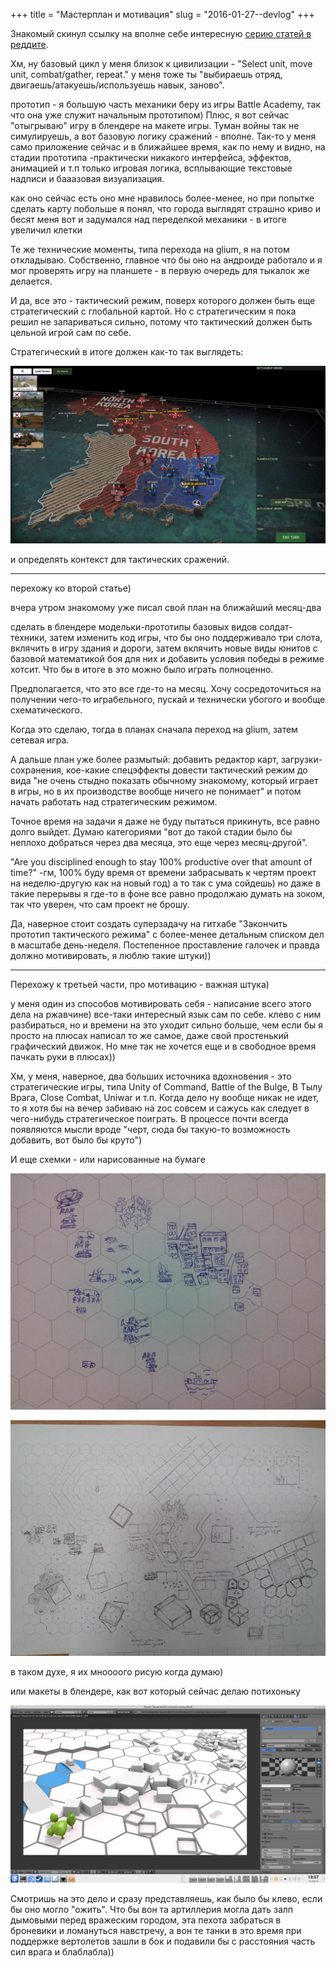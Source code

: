 +++
title = "Мастерплан и мотивация"
slug = "2016-01-27--devlog"
+++

Знакомый скинул ссылку на вполне себе интересную
[серию статей в реддите](https://www.reddit.com/r/gamedev/comments/426148).

Хм, ну базовый цикл у меня близок к цивилизации - "Select unit, move
unit, combat/gather, repeat." у меня тоже ты "выбираешь отряд,
двигаешь/атакуешь/используешь навык, заново".

прототип - я большую часть механики беру из игры Battle Academy, так что
она уже служит начальным прототипом) Плюс, я вот сейчас "отыгрываю" игру
в блендере на макете игры. Туман войны так не симулируешь, а вот базовую
логику сражений - вполне. Так-то у меня само приложение сейчас и в
ближайшее время, как по нему и видно, на стадии прототипа -практически
никакого интерфейса, эффектов, анимацией и т.п только игровая логика,
всплывающие текстовые надписи и бааазовая визуализация.

как оно сейчас есть оно мне нравилось более-менее, но при попытке
сделать карту побольше я понял, что города выглядят страшно криво и
бесят меня вот и задумался над переделкой механики - в итоге увеличил
клетки

Те же технические моменты, типа перехода на glium, я на потом
откладываю. Собственно, главное что бы оно на андроиде работало и я мог
проверять игру на планшете - в первую очередь для тыкалок же делается.

И да, все это - тактический режим, поверх которого должен быть еще
стратегический с глобальной картой. Но с стратегическим я пока решил не
запариваться сильно, потому что тактический должен быть цельной игрой
сам по себе.

Стратегический в итоге должен как-то так выглядеть:

![Образец для стратегического режима](wargame-strategic-mode-example.jpg)

и определять контекст для тактических сражений.

------------------------------------------------------------------------

перехожу ко второй статье)

вчера утром знакомому уже писал свой план на ближайший месяц-два

сделать в блендере модельки-прототипы базовых видов солдат-техники,
затем изменить код игры, что бы оно поддерживало три слота, вклячить в
игру здания и дороги, затем вклячить новые виды юнитов с базовой
математикой боя для них и добавить условия победы в режиме хотсит. Что
бы в итоге в это можно было играть полноценно.

Предполагается, что это все где-то на месяц. Хочу сосредоточиться на
получении чего-то играбельного, пускай и технически убогого и вообще
схематического.

Когда это сделаю, тогда в планах сначала переход на glium, затем сетевая
игра.

А дальше план уже более размытый: добавить редактор карт,
загрузки-сохранения, кое-какие спецэффекты довести тактический режим до
вида "не очень стыдно показать обычному знакомому, который играет в
игры, но в их производстве вообще ничего не понимает" и потом начать
работать над стратегическим режимом.

Точное время на задачи я даже не буду пытаться прикинуть, все равно
долго выйдет. Думаю категориями "вот до такой стадии было бы неплохо
добраться через два месяца, это еще через месяц-другой".

"Are you disciplined enough to stay 100% productive over that amount of
time?" -гм, 100% буду время от времени забрасывать к чертям проект на
неделю-другую как на новый год) а то так с ума сойдешь) но даже в такие
перерывы я где-то в фоне все равно продолжаю думать на зоком, так что
уверен, что сам проект не брошу.

Да, наверное стоит создать суперзадачу на гитхабе "Закончить прототип
тактического режима" с более-менее детальным списком дел в масштабе
день-неделя. Постепенное проставление галочек и правда должно
мотивировать, я люблю такие штуки))

------------------------------------------------------------------------

Перехожу к третьей части, про мотивацию - важная штука)

у меня один из способов мотивировать себя - написание всего этого дела
на ржавчине) все-таки интересный язык сам по себе. клево с ним
разбираться, но и времени на это уходит сильно больше, чем если бы я
просто на плюсах написал то же самое, даже свой простенький графический
движок. Но мне так не хочется еще и в свободное время пачкать руки в
плюсах))

Хм, у меня, наверное, два больших источника вдохновения - это
стратегические игры, типа Unity of Command, Battle of the Bulge, В Тылу
Врага, Close Combat, Uniwar и т.п. Когда дело ну вообще никак не идет,
то я хотя бы на вечер забиваю на zoc совсем и сажусь как следует в
чего-нибудь стратегическое поиграть. В процессе почти всегда появляются
мысли вроде "черт, сюда бы такую-то возможность добавить, вот было бы
круто")

И еще схемки - или нарисованные на бумаге

![Набросок 2д варианта с абстрактными городами](2d-zoc-abstract-cities.jpg)

![Набросок 2д варианта с конкретными одноклеточными зданиями](2d-zoc-draft-one-tile-buildings.png)

в таком духе, я их мноооого рисую когда думаю)

или макеты в блендере, как вот который сейчас делаю потихоньку

![Блендерный макет](blender_mockup.png)

Смотришь на это дело и сразу представляешь, как было бы клево, если бы
оно могло "ожить". Что бы вон та артиллерия могла дать залп дымовыми
перед вражеским городом, эта пехота забраться в броневики и ломануться
навстречу, а вон те танки в это время при поддержке вертолетов зашли в
бок и подавили бы с расстояния часть сил врага и блаблабла))
